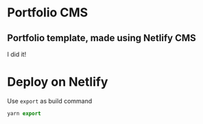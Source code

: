 # Portfolio CMS

## Portfolio template, made using Netlify CMS

I did it!

# Deploy on Netlify

Use `export` as build command

```js
yarn export
```
